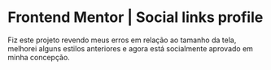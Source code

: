 <h1>Frontend Mentor | Social links profile</h1>

<p>Fiz este projeto revendo meus erros em relação ao tamanho da tela, melhorei alguns estilos anteriores e agora está socialmente aprovado em minha concepção.</p>
